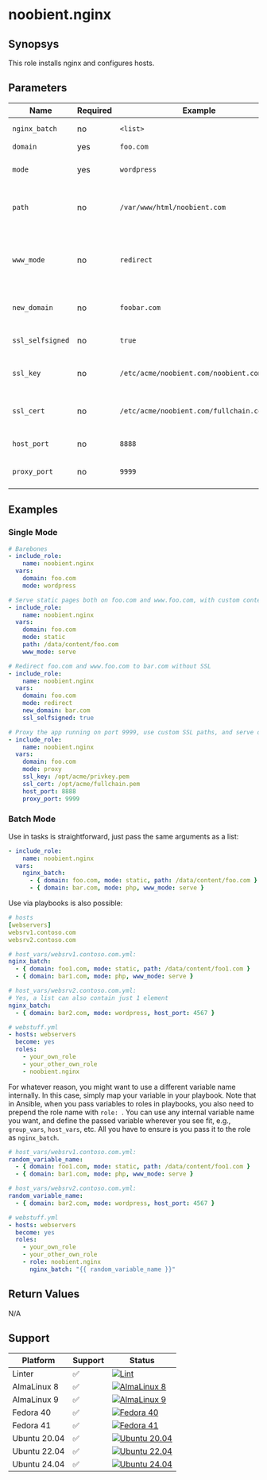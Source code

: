 # noobient.nginx

## Synopsys

This role installs nginx and configures hosts.

## Parameters

| Name | Required | Example | Description |
|---|---|---|---|
| `nginx_batch` | no | `<list>` | Supply the below parameters as a list, see examples. |
| `domain` | yes | `foo.com` | Domain to host. |
| `mode` | yes | `wordpress` | Hosting mode. Possible values are `dirlist`, `php`, `proxy`, `redirect`, `static`, `wordpress`. |
| `path` | no | `/var/www/html/noobient.com` | Document root. Defaults to `/var/www/html/<domain>` for `php`, `static`, and `wordpress`, ignored otherwise. |
| `www_mode` | no | `redirect` | Possible values are `redirect` and `serve`, to redirect `www.<domain>` requests to `<domain>` or serve them as is, respectively. Defaults to `redirect`. Ignored when `mode` is set to `redirect`. |
| `new_domain` | no | `foobar.com` | New domain to redirect to. Mandatory for `redirect`, ignored otherwise. |
| `ssl_selfsigned` | no | `true` | `true` or `false`. If `true`, generates a self-signed certificate with 1 year validity. Defaults to `false`. |
| `ssl_key` | no | `/etc/acme/noobient.com/noobient.com.key` | Full path to SSL key file. Defaults to `/etc/acme/<domain>/<domain>.key`. Ignored if `ssl_selfsigned` is `true`. |
| `ssl_cert` | no | `/etc/acme/noobient.com/fullchain.cer` | Full path to SSL full chain file. Defaults to `/etc/acme/<domain>/fulllchain.cer`. Ignored if `ssl_selfsigned` is `true`. |
| `host_port` | no | `8888` | Listen on custom port. Defaults to `443`. |
| `proxy_port` | no | `9999` | Port of the app being proxied, when `mode` is set to `proxy`, ignored otherwise. Defaults to `8080`. |

## Examples

### Single Mode

```yml
# Barebones
- include_role:
    name: noobient.nginx
  vars:
    domain: foo.com
    mode: wordpress

# Serve static pages both on foo.com and www.foo.com, with custom content path
- include_role:
    name: noobient.nginx
  vars:
    domain: foo.com
    mode: static
    path: /data/content/foo.com
    www_mode: serve

# Redirect foo.com and www.foo.com to bar.com without SSL
- include_role:
    name: noobient.nginx
  vars:
    domain: foo.com
    mode: redirect
    new_domain: bar.com
    ssl_selfsigned: true

# Proxy the app running on port 9999, use custom SSL paths, and serve on port 8888
- include_role:
    name: noobient.nginx
  vars:
    domain: foo.com
    mode: proxy
    ssl_key: /opt/acme/privkey.pem
    ssl_cert: /opt/acme/fullchain.pem
    host_port: 8888
    proxy_port: 9999
```

### Batch Mode

Use in tasks is straightforward, just pass the same arguments as a list:

```yml
- include_role:
    name: noobient.nginx
  vars:
    nginx_batch:
      - { domain: foo.com, mode: static, path: /data/content/foo.com }
      - { domain: bar.com, mode: php, www_mode: serve }
```

Use via playbooks is also possible:

```yml
# hosts
[webservers]
websrv1.contoso.com
websrv2.contoso.com

# host_vars/websrv1.contoso.com.yml:
nginx_batch:
  - { domain: foo1.com, mode: static, path: /data/content/foo1.com }
  - { domain: bar1.com, mode: php, www_mode: serve }

# host_vars/websrv2.contoso.com.yml:
# Yes, a list can also contain just 1 element
nginx_batch:
  - { domain: bar2.com, mode: wordpress, host_port: 4567 }

# webstuff.yml
- hosts: webservers
  become: yes
  roles:
    - your_own_role
    - your_other_own_role
    - noobient.nginx
```

For whatever reason, you might want to use a different variable name internally.
In this case, simply map your variable in your playbook. Note that in Ansible,
when you pass variables to roles in playbooks, you also need to prepend the role
name with `role: `. You can use any internal variable name you want, and define
the passed variable wherever you see fit, e.g., `group_vars`, `host_vars`, etc.
All you have to ensure is you pass it to the role as `nginx_batch`.

```yml
# host_vars/websrv1.contoso.com.yml:
random_variable_name:
  - { domain: foo1.com, mode: static, path: /data/content/foo1.com }
  - { domain: bar1.com, mode: php, www_mode: serve }

# host_vars/websrv2.contoso.com.yml:
random_variable_name:
  - { domain: bar2.com, mode: wordpress, host_port: 4567 }

# webstuff.yml
- hosts: webservers
  become: yes
  roles:
    - your_own_role
    - your_other_own_role
    - role: noobient.nginx
      nginx_batch: "{{ random_variable_name }}"
```

## Return Values

N/A

## Support

| Platform | Support | Status |
|---|---|---|
| Linter | ✅ | [![Lint](https://github.com/noobient/ansible-galaxy-nginx/actions/workflows/lint.yml/badge.svg)](https://github.com/noobient/ansible-galaxy-nginx/actions/workflows/lint.yml) |
| AlmaLinux 8 | ✅ | [![AlmaLinux 8](https://github.com/noobient/ansible-galaxy-nginx/actions/workflows/almalinux-8.yml/badge.svg)](https://github.com/noobient/ansible-galaxy-nginx/actions/workflows/almalinux-8.yml) |
| AlmaLinux 9 | ✅ | [![AlmaLinux 9](https://github.com/noobient/ansible-galaxy-nginx/actions/workflows/almalinux-9.yml/badge.svg)](https://github.com/noobient/ansible-galaxy-nginx/actions/workflows/almalinux-9.yml) |
| Fedora 40 | ✅ | [![Fedora 40](https://github.com/noobient/ansible-galaxy-nginx/actions/workflows/fedora-40.yml/badge.svg)](https://github.com/noobient/ansible-galaxy-nginx/actions/workflows/fedora-40.yml) |
| Fedora 41 | ✅ | [![Fedora 41](https://github.com/noobient/ansible-galaxy-nginx/actions/workflows/fedora-41.yml/badge.svg)](https://github.com/noobient/ansible-galaxy-nginx/actions/workflows/fedora-41.yml) |
| Ubuntu 20.04 | ✅ | [![Ubuntu 20.04](https://github.com/noobient/ansible-galaxy-nginx/actions/workflows/ubuntu-20.04.yml/badge.svg)](https://github.com/noobient/ansible-galaxy-nginx/actions/workflows/ubuntu-20.04.yml) |
| Ubuntu 22.04 | ✅ | [![Ubuntu 22.04](https://github.com/noobient/ansible-galaxy-nginx/actions/workflows/ubuntu-22.04.yml/badge.svg)](https://github.com/noobient/ansible-galaxy-nginx/actions/workflows/ubuntu-22.04.yml) |
| Ubuntu 24.04 | ✅ | [![Ubuntu 24.04](https://github.com/noobient/ansible-galaxy-nginx/actions/workflows/ubuntu-24.04.yml/badge.svg)](https://github.com/noobient/ansible-galaxy-nginx/actions/workflows/ubuntu-24.04.yml) |

